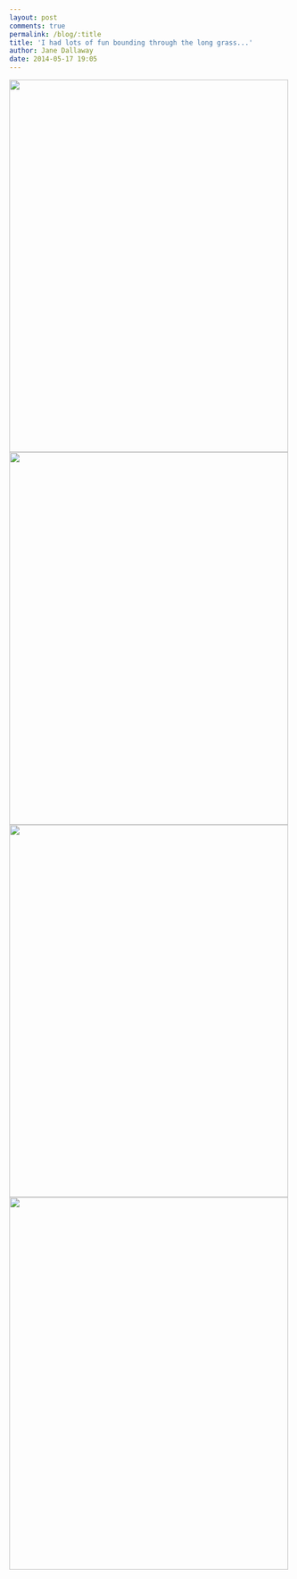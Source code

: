 ```yaml
---
layout: post
comments: true
permalink: /blog/:title
title: 'I had lots of fun bounding through the long grass...'
author: Jane Dallaway
date: 2014-05-17 19:05
---
```


<div><a href="//static.skitters.dallaway.com/tp_IMG_20140517_150020.jpg"><img src="//static.skitters.dallaway.com/tp_thumb_IMG_20140517_150020.jpg" width="500" height="667"/></a></div><div><a href="//static.skitters.dallaway.com/tp_IMG_20140517_150019.jpg"><img src="//static.skitters.dallaway.com/tp_thumb_IMG_20140517_150019.jpg" width="500" height="667"/></a></div><div><a href="//static.skitters.dallaway.com/tp_IMG_20140517_150015.jpg"><img src="//static.skitters.dallaway.com/tp_thumb_IMG_20140517_150015.jpg" width="500" height="667"/></a></div><div><a href="//static.skitters.dallaway.com/tp_IMG_20140517_150001.jpg"><img src="//static.skitters.dallaway.com/tp_thumb_IMG_20140517_150001.jpg" width="500" height="667"/></a></div>


     
      
